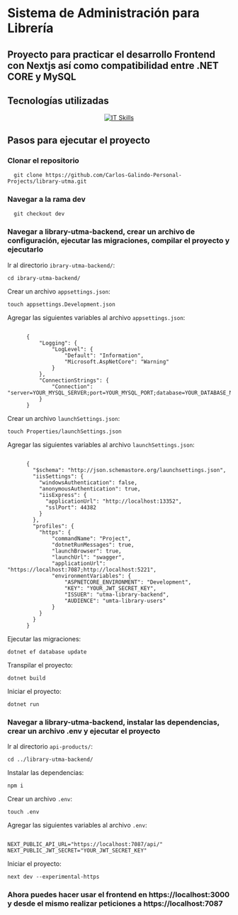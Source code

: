 <h1>Sistema de Administración para Librería</h1>

<h2>Proyecto para practicar el desarrollo Frontend con Nextjs así como compatibilidad entre .NET CORE y MySQL</h2>

<h2>Tecnologías utilizadas</h2>

<p align="center">
  <a href="https://skillicons.dev">
    <img src="https://skillicons.dev/icons?i=ts,next,dotnet,mysql,tailwind&perline=12" alt="IT Skills" />
  </a>
</p>

<h2>Pasos para ejecutar el proyecto</h2>

<h3>Clonar el repositorio</h3>

      git clone https://github.com/Carlos-Galindo-Personal-Projects/library-utma.git

<h3> Navegar a la rama dev </h3>

      git checkout dev

<h3>Navegar a library-utma-backend, crear un archivo de configuración, ejecutar las migraciones, compilar el proyecto y ejecutarlo</h3>

<p>Ir al directorio <code>ibrary-utma-backend/</code>:</p>
<pre><code>cd ibrary-utma-backend/</code></pre>

<p>Crear un archivo <code>appsettings.json</code></code>:</p>
<pre><code>touch appsettings.Development.json</code></pre>

<p>Agregar las siguientes variables al archivo <code>appsettings.json</code>:</p>
<pre><code>
      {
          "Logging": {
              "LogLevel": {
                  "Default": "Information",
                  "Microsoft.AspNetCore": "Warning"
              }
          },
          "ConnectionStrings": {
              "Connection": "server=YOUR_MYSQL_SERVER;port=YOUR_MYSQL_PORT;database=YOUR_DATABASE_NAME;user=YOUR_MYSQL_NAME;password=YOUR_MYSQL_PASSWORD"
          }
      }
</code></pre>

<p>Crear un archivo <code>launchSettings.json</code></code>:</p>
<pre><code>touch Properties/launchSettings.json</code></pre>

<p>Agregar las siguientes variables al archivo <code>launchSettings.json</code>:</p>
<pre><code>
      {
        "$schema": "http://json.schemastore.org/launchsettings.json",
        "iisSettings": {
          "windowsAuthentication": false,
          "anonymousAuthentication": true,
          "iisExpress": {
            "applicationUrl": "http://localhost:13352",
            "sslPort": 44382
          }
        },
        "profiles": {
          "https": {
              "commandName": "Project",
              "dotnetRunMessages": true,
              "launchBrowser": true,
              "launchUrl": "swagger",
              "applicationUrl": "https://localhost:7087;http://localhost:5221",
              "environmentVariables": {
                  "ASPNETCORE_ENVIRONMENT": "Development",
                  "KEY": "YOUR_JWT_SECRET_KEY",
                  "ISSUER": "utma-library-backend",
                  "AUDIENCE": "umta-library-users"
              }
          }
        }
      }
</code></pre>

<p>Ejecutar las migraciones:</p>
<pre><code>dotnet ef database update</code></pre>

<p>Transpilar el proyecto:</p>
<pre><code>dotnet build</code></pre>

<p>Iniciar el proyecto:</p>
<pre><code>dotnet run</code></pre>
  
<h3>Navegar a library-utma-backend, instalar las dependencias, crear un archivo .env y ejecutar el proyecto</h3>

<p>Ir al directorio <code>api-products/</code>:</p>
<pre><code>cd ../library-utma-backend/</code></pre>

<p>Instalar las dependencias:</p>
<pre><code>npm i</code></pre>

<p>Crear un archivo <code>.env</code>:</p>
<pre><code>touch .env</code></pre>

<p>Agregar las siguientes variables al archivo <code>.env</code>:</p>
<pre><code>
NEXT_PUBLIC_API_URL="https://localhost:7087/api/"
NEXT_PUBLIC_JWT_SECRET="YOUR_JWT_SECRET_KEY"
</code></pre>

<p>Iniciar el proyecto:</p>
<pre><code>next dev --experimental-https</code></pre>

<h3> Ahora puedes hacer usar el frontend en https://localhost:3000 y desde el mismo realizar peticiones a https://localhost:7087</h3>
